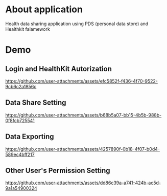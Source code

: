 # About application
Health data sharing application using PDS (personal data store) and Healthkit falamework

# Demo

## Login and HealthKit Autorization
https://github.com/user-attachments/assets/efc5852f-f436-4f70-9522-9cb6c2a1856c

## Data Share Setting
https://github.com/user-attachments/assets/b68b5a07-bb15-4b5b-988b-0f8fcb725541

## Data Exporting
https://github.com/user-attachments/assets/4257890f-0b18-4f07-b0d4-589ec4bff217

## Other User's Permission Setting
https://github.com/user-attachments/assets/dd86c39a-a741-424b-ac5d-9a1a54900324

